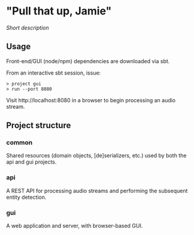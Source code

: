 # "Pull that up, Jamie"
*Short description*

<!-- ![GUI step #1 screenshot](https://github.com/jeffreyolchovy/jamie/raw/master/screenshots/1.png) -->
<!-- #![GUI step #2 screenshot](https://github.com/jeffreyolchovy/jamie/raw/master/screenshots/2.png) -->

## Usage
Front-end/GUI (node/npm) dependencies are downloaded via sbt.

From an interactive sbt session, issue:
```
> project gui
> run --port 8080
```

Visit http://localhost:8080 in a browser to begin processing an audio stream.

## Project structure

### common
Shared resources (domain objects, [de]serializers, etc.) used by both the api and gui projects.

### api
A REST API for processing audio streams and performing the subsequent entity detection.

### gui
A web application and server, with browser-based GUI.
